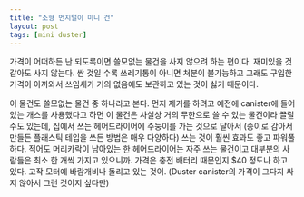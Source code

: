 ```yaml
---
title: "소형 먼지털이 미니 건"
layout: post
tags: [mini duster]
---
```


가격이 어떠하든 난 되도록이면 쓸모없는 물건을 사지 않으려 하는 편이다. 재미있을 것 같아도 사지 않는다. 싼 것일 수록 쓰레기통이 아니면 처분이 불가능하고 그래도 구입한 가격이 아까와서 쓰임새가 거의 없음에도 보관하고 있는 것이 싫기 때문이다.

이 물건도 쓸모없는 물건 중 하나라고 본다. 먼지 제거를 하려고 예전에 canister에 들어있는 개스를 사용했다고 하면 이 물건은 사실상 거의 무한으로 쓸 수 있는 물건이라 끌릴 수도 있는데, 집에서 쓰는 헤어드라이어에 주둥이를 가는 것으로 달아서 (종이로 감아서 만들든 플래스틱 테입을 쓰든 방법은 매우 다양하다) 쓰는 것이 훨씬 효과도 좋고 파워풀하다. 적어도 머리카락이 남아있는 한 헤어드라이어는 자주 쓰는 물건이고 대부분의 사람들은 최소 한 개씩 가지고 있으니까. 가격은 충전 배터리 때문인지 $40 정도나 하고 있다. 고작 모터에 바람개비나 돌리고 있는 것이. (Duster canister의 가격이 그다지 싸지 않아서 그런 것이지 싶다만)
